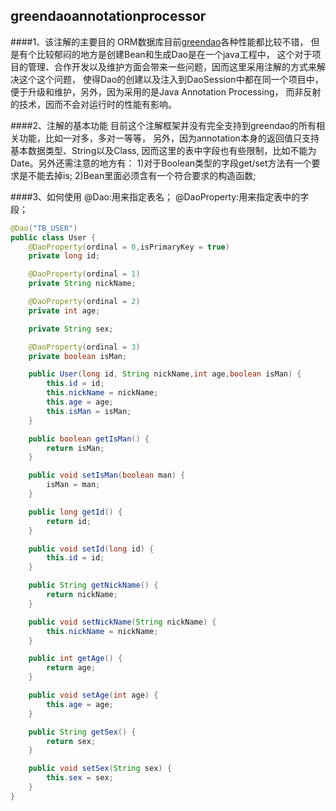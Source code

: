 ## greendaoannotationprocessor
####1、该注解的主要目的
    ORM数据库目前[greendao][1]各种性能都比较不错，
但是有个比较郁闷的地方是创建Bean和生成Dao是在一个java工程中，
这个对于项目的管理、合作开发以及维护方面会带来一些问题，因而这里采用注解的方式来解决这个这个问题，
使得Dao的创建以及注入到DaoSession中都在同一个项目中，便于升级和维护，另外，因为采用的是Java Annotation Processing，
而非反射的技术，因而不会对运行时的性能有影响。

####2、注解的基本功能
    目前这个注解框架并没有完全支持到greendao的所有相关功能，比如一对多，多对一等等，
另外，因为annotation本身的返回值只支持基本数据类型、String以及Class,
因而这里的表中字段也有些限制，比如不能为Date。另外还需注意的地方有：
1)对于Boolean类型的字段get/set方法有一个要求是不能去掉is;
2)Bean里面必须含有一个符合要求的构造函数;


####3、如何使用
@Dao:用来指定表名；
@DaoProperty:用来指定表中的字段；
```java
@Dao("TB_USER")
public class User {
    @DaoProperty(ordinal = 0,isPrimaryKey = true)
    private long id;

    @DaoProperty(ordinal = 1)
    private String nickName;

    @DaoProperty(ordinal = 2)
    private int age;

    private String sex;

    @DaoProperty(ordinal = 3)
    private boolean isMan;

    public User(long id, String nickName,int age,boolean isMan) {
        this.id = id;
        this.nickName = nickName;
        this.age = age;
        this.isMan = isMan;
    }

    public boolean getIsMan() {
        return isMan;
    }

    public void setIsMan(boolean man) {
        isMan = man;
    }

    public long getId() {
        return id;
    }

    public void setId(long id) {
        this.id = id;
    }

    public String getNickName() {
        return nickName;
    }

    public void setNickName(String nickName) {
        this.nickName = nickName;
    }

    public int getAge() {
        return age;
    }

    public void setAge(int age) {
        this.age = age;
    }

    public String getSex() {
        return sex;
    }

    public void setSex(String sex) {
        this.sex = sex;
    }
}
```
[1]:http://greenrobot.org/greendao/






